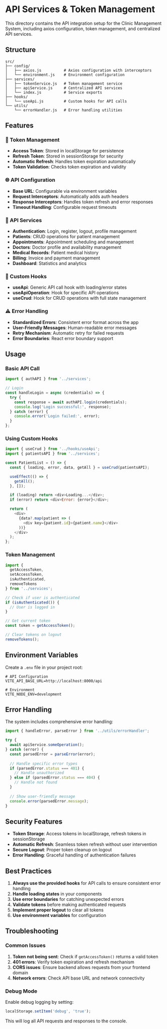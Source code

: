 # API Services & Token Management

This directory contains the API integration setup for the Clinic Management System, including axios configuration, token management, and centralized API services.

## Structure

```
src/
├── config/
│   ├── axios.js          # Axios configuration with interceptors
│   └── environment.js    # Environment configuration
├── services/
│   ├── tokenService.js   # Token management service
│   ├── apiService.js     # Centralized API services
│   └── index.js          # Service exports
├── hooks/
│   └── useApi.js         # Custom hooks for API calls
└── utils/
    └── errorHandler.js   # Error handling utilities
```

## Features

### 🔐 Token Management
- **Access Token**: Stored in localStorage for persistence
- **Refresh Token**: Stored in sessionStorage for security
- **Automatic Refresh**: Handles token expiration automatically
- **Token Validation**: Checks token expiration and validity

### 🌐 API Configuration
- **Base URL**: Configurable via environment variables
- **Request Interceptors**: Automatically adds auth headers
- **Response Interceptors**: Handles token refresh and error responses
- **Timeout Handling**: Configurable request timeouts

### 📡 API Services
- **Authentication**: Login, register, logout, profile management
- **Patients**: CRUD operations for patient management
- **Appointments**: Appointment scheduling and management
- **Doctors**: Doctor profile and availability management
- **Medical Records**: Patient medical history
- **Billing**: Invoice and payment management
- **Dashboard**: Statistics and analytics

### 🎣 Custom Hooks
- **useApi**: Generic API call hook with loading/error states
- **useApiOperation**: Hook for specific API operations
- **useCrud**: Hook for CRUD operations with full state management

### ⚠️ Error Handling
- **Standardized Errors**: Consistent error format across the app
- **User-Friendly Messages**: Human-readable error messages
- **Retry Mechanism**: Automatic retry for failed requests
- **Error Boundaries**: React error boundary support

## Usage

### Basic API Call
```javascript
import { authAPI } from '../services';

// Login
const handleLogin = async (credentials) => {
  try {
    const response = await authAPI.login(credentials);
    console.log('Login successful:', response);
  } catch (error) {
    console.error('Login failed:', error);
  }
};
```

### Using Custom Hooks
```javascript
import { useCrud } from '../hooks/useApi';
import { patientsAPI } from '../services';

const PatientList = () => {
  const { loading, error, data, getAll } = useCrud(patientsAPI);

  useEffect(() => {
    getAll();
  }, []);

  if (loading) return <div>Loading...</div>;
  if (error) return <div>Error: {error}</div>;

  return (
    <div>
      {data?.map(patient => (
        <div key={patient.id}>{patient.name}</div>
      ))}
    </div>
  );
};
```

### Token Management
```javascript
import { 
  getAccessToken, 
  setAccessToken, 
  isAuthenticated,
  removeTokens 
} from '../services';

// Check if user is authenticated
if (isAuthenticated()) {
  // User is logged in
}

// Get current token
const token = getAccessToken();

// Clear tokens on logout
removeTokens();
```

## Environment Variables

Create a `.env` file in your project root:

```env
# API Configuration
VITE_API_BASE_URL=http://localhost:8000/api

# Environment
VITE_NODE_ENV=development
```

## Error Handling

The system includes comprehensive error handling:

```javascript
import { handleError, parseError } from '../utils/errorHandler';

try {
  await apiService.someOperation();
} catch (error) {
  const parsedError = parseError(error);
  
  // Handle specific error types
  if (parsedError.status === 401) {
    // Handle unauthorized
  } else if (parsedError.status === 404) {
    // Handle not found
  }
  
  // Show user-friendly message
  console.error(parsedError.message);
}
```

## Security Features

- **Token Storage**: Access tokens in localStorage, refresh tokens in sessionStorage
- **Automatic Refresh**: Seamless token refresh without user intervention
- **Secure Logout**: Proper token cleanup on logout
- **Error Handling**: Graceful handling of authentication failures

## Best Practices

1. **Always use the provided hooks** for API calls to ensure consistent error handling
2. **Handle loading states** in your components
3. **Use error boundaries** for catching unexpected errors
4. **Validate tokens** before making authenticated requests
5. **Implement proper logout** to clear all tokens
6. **Use environment variables** for configuration

## Troubleshooting

### Common Issues

1. **Token not being sent**: Check if `getAccessToken()` returns a valid token
2. **401 errors**: Verify token expiration and refresh mechanism
3. **CORS issues**: Ensure backend allows requests from your frontend domain
4. **Network errors**: Check API base URL and network connectivity

### Debug Mode

Enable debug logging by setting:
```javascript
localStorage.setItem('debug', 'true');
```

This will log all API requests and responses to the console.


